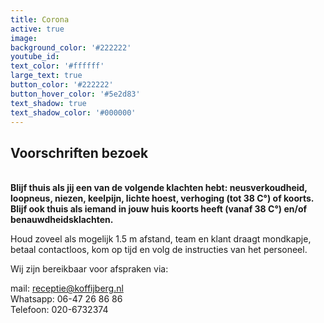 ```yaml
---
title: Corona
active: true
image:
background_color: '#222222'
youtube_id:
text_color: '#ffffff'
large_text: true
button_color: '#222222'
button_hover_color: '#5e2d83'
text_shadow: true
text_shadow_color: '#000000'
---
```


## Voorschriften bezoek

<br>**Blijf thuis als jij een van de volgende klachten hebt: neusverkoudheid, loopneus, niezen, keelpijn, lichte hoest, verhoging (tot 38 C&deg;) of koorts. Blijf ook thuis als iemand in jouw huis koorts heeft (vanaf 38 C&deg;) en/of benauwdheidsklachten.**

Houd zoveel als mogelijk 1.5 m afstand, team en klant draagt mondkapje, betaal contactloos, kom op tijd en volg de instructies van het personeel.

Wij zijn bereikbaar voor afspraken via:

mail: receptie@koffijberg.nl<br>Whatsapp: 06-47 26 86 86<br>Telefoon: 020-6732374